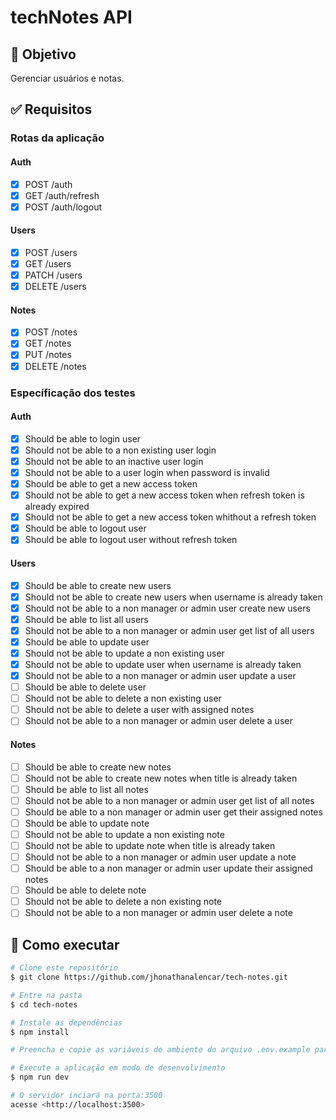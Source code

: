 # techNotes API

## 🎯 Objetivo

Gerenciar usuários e notas.

## ✅ Requisitos

### Rotas da aplicação

#### Auth

- [x] POST /auth
- [x] GET /auth/refresh
- [x] POST /auth/logout

#### Users

- [x] POST /users
- [x] GET /users
- [x] PATCH /users
- [x] DELETE /users

#### Notes

- [x] POST /notes
- [x] GET /notes
- [x] PUT /notes
- [x] DELETE /notes

### Específicação dos testes

#### Auth

- [x] Should be able to login user
- [x] Should not be able to a non existing user login
- [x] Should not be able to an inactive user login
- [x] Should not be able to a user login when password is invalid
- [x] Should be able to get a new access token
- [x] Should not be able to get a new access token when refresh token is already expired
- [x] Should not be able to get a new access token whithout a refresh token
- [x] Should be able to logout user
- [x] Should be able to logout user without refresh token

#### Users

- [x] Should be able to create new users
- [x] Should not be able to create new users when username is already taken
- [x] Should not be able to a non manager or admin user create new users
- [x] Should be able to list all users
- [x] Should not be able to a non manager or admin user get list of all users
- [x] Should be able to update user
- [x] Should not be able to update a non existing user
- [x] Should not be able to update user when username is already taken
- [x] Should not be able to a non manager or admin user update a user
- [ ] Should be able to delete user
- [ ] Should not be able to delete a non existing user
- [ ] Should not be able to delete a user with assigned notes
- [ ] Should not be able to a non manager or admin user delete a user

#### Notes

- [ ] Should be able to create new notes
- [ ] Should not be able to create new notes when title is already taken
- [ ] Should be able to list all notes
- [ ] Should not be able to a non manager or admin user get list of all notes
- [ ] Should be able to a non manager or admin user get their assigned notes
- [ ] Should be able to update note
- [ ] Should not be able to update a non existing note
- [ ] Should not be able to update note when title is already taken
- [ ] Should not be able to a non manager or admin user update a note
- [ ] Should be able to a non manager or admin user update their assigned notes
- [ ] Should be able to delete note
- [ ] Should not be able to delete a non existing note
- [ ] Should not be able to a non manager or admin user delete a note

## 🚀 Como executar

```bash
# Clone este repositório
$ git clone https://github.com/jhonathanalencar/tech-notes.git

# Entre na pasta
$ cd tech-notes

# Instale as dependências
$ npm install

# Preencha e copie as variáveis de ambiente do arquivo .env.example para o arquivo .env na raiz do projeto

# Execute a aplicação em modo de desenvolvimento
$ npm run dev

# O servidor inciará na porta:3500
acesse <http://localhost:3500>
```
